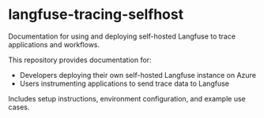 # langfuse-tracing-selfhost
Documentation for using and deploying self-hosted Langfuse to trace applications and workflows.

This repository provides documentation for:
- Developers deploying their own self-hosted Langfuse instance on Azure
- Users instrumenting applications to send trace data to Langfuse

Includes setup instructions, environment configuration, and example use cases.
